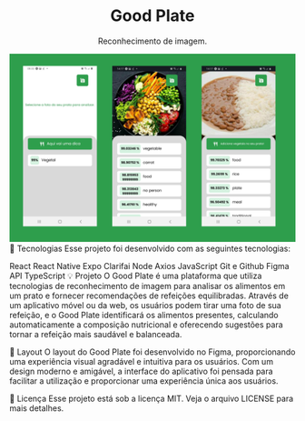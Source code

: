 <h1 align="center"> Good Plate </h1>

<p align="center">
Reconhecimento de imagem. <br/>
</p>

<div align="center">
  <img src="https://raw.githubusercontent.com/vandodev/goodplate-ia/main/.github/cover.png" alt="Imagem de Capa">
</div>
🚀 Tecnologias
Esse projeto foi desenvolvido com as seguintes tecnologias:

React
React Native
Expo
Clarifai
Node
Axios
JavaScript
Git e Github
Figma
API
TypeScript
💡 Projeto
O Good Plate é uma plataforma que utiliza tecnologias de reconhecimento de imagem para analisar os alimentos em um prato e fornecer recomendações de refeições equilibradas. Através de um aplicativo móvel ou da web, os usuários podem tirar uma foto de sua refeição, e o Good Plate identificará os alimentos presentes, calculando automaticamente a composição nutricional e oferecendo sugestões para tornar a refeição mais saudável e balanceada.

🔖 Layout
O layout do Good Plate foi desenvolvido no Figma, proporcionando uma experiência visual agradável e intuitiva para os usuários. Com um design moderno e amigável, a interface do aplicativo foi pensada para facilitar a utilização e proporcionar uma experiência única aos usuários.

📝 Licença
Esse projeto está sob a licença MIT. Veja o arquivo LICENSE para mais detalhes.
